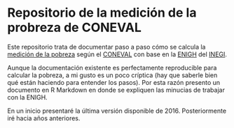 # Repositorio de la medición de la probreza de CONEVAL

Este repositorio trata de documentar paso a paso cómo se calcula la [medición de la pobreza](https://www.coneval.org.mx/Medicion/MP/Paginas/Metodologia.aspx) según el [CONEVAL](https://www.coneval.org.mx/paginas/principal.aspx) con base en la [ENIGH](https://www.inegi.org.mx/programas/enigh/nc/2016/) del [INEGI](https://www.inegi.org.mx/default.html).

Aunque la documentación existente es perfectamente reproducible para calcular la pobreza, a mi gusto es un poco críptica (hay que saberle bien qué están haciendo para entender los pasos). Por esta razón presento un documento en R Markdown en donde se expliquen las minucias de trabajar con la ENIGH.

En un inicio presentaré la última versión disponible de 2016. Posteriormente iré hacia años anteriores.